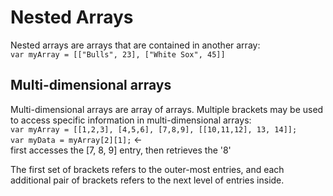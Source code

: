 # Nested Arrays

Nested arrays are arrays that are contained in another array:\
`var myArray = [["Bulls", 23], ["White Sox", 45]]`

## Multi-dimensional arrays 
Multi-dimensional arrays are array of arrays. Multiple brackets may be used to access specific information in multi-dimensional arrays:\
`var myArray = [[1,2,3], [4,5,6], [7,8,9], [[10,11,12], 13, 14]];`\
`var myData = myArray[2][1];` <- first accesses the [7, 8, 9] entry, then retrieves the '8'

The first set of brackets refers to the outer-most entries, and each additional pair of brackets refers to the next level of entries inside. 
